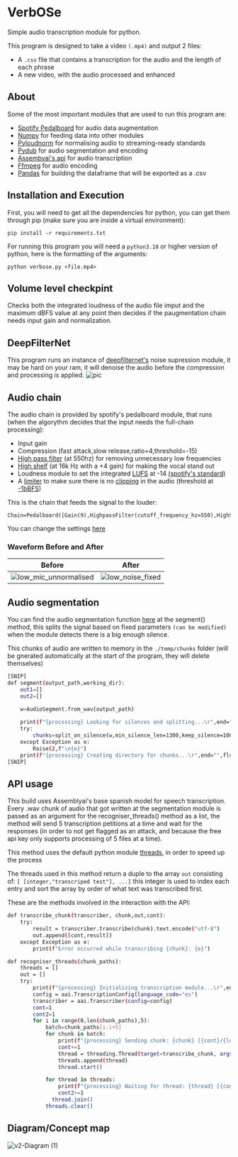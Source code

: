 # VerbOSe
Simple audio transcription module for python.

This program is designed to take a video ```(.mp4)``` and output 2 files:
+ A ```.csv``` file that contains a transcription for the audio and the length of each phrase
+ A new video, with the audio processed and enhanced
## About
Some of the most important modules that are used to run this program are:
+ [Spotify Pedalboard](https://engineering.atspotify.com/2021/09/introducing-pedalboard-spotifys-audio-effects-library-for-python/) for audio data augmentation
+ [Numpy](https://numpy.org/) for feeding data into other modules
+ [Pyloudnorm](https://github.com/csteinmetz1/pyloudnorm) for normalising audio to streaming-ready standards
+ [Pydub](https://github.com/jiaaro/pydub) for audio segmentation and encoding
+ [Assembyai's api](https://www.assemblyai.com/) for audio transcription
+ [Ffmpeg](https://kkroening.github.io/ffmpeg-python/) for audio encoding
+ [Pandas](https://pandas.pydata.org/) for building the dataframe that will be exported as a .csv
## Installation and Execution
First, you will need to get all the dependencies for python, you can get them through pip (make sure you are inside a virtual environment):
```
pip install -r requirements.txt
```
For running this program you will need a `python3.10` or higher version of python, here is the formatting of the arguments:
```
python verbose.py <file.mp4>
```
## Volume level checkpint
Checks both the integrated loudness of the audio file imput and the maximum dBFS value at any point then decides if the paugmentation chain needs input gain and normalization.
## DeepFilterNet
This program runs an instance of [deepfilternet's](https://github.com/Rikorose/DeepFilterNet) noise supression module, it may be hard on your ram, it will denoise the audio before the compression and processing is applied.
![pic](https://user-images.githubusercontent.com/16517898/225623209-a54fea75-ca00-404c-a394-c91d2d1146d2.svg)
## Audio chain
The audio chain is provided by spotify's pedalboard module, that runs (when the algorythm decides that the input needs the full-chain processing):
+ Input gain
+ Compression (fast attack,slow release,ratio=4,threshold=-15)
+ [High pass filter](https://en.wikipedia.org/wiki/High-pass_filter) (at 550hz) for removing unnecessary low frequencies 
+ [High shelf](https://www.recordingblogs.com/wiki/shelving-filter) (at 16k Hz with a +4 gain) for making the vocal stand out
+ Loudness module to set the integrated [LUFS](https://www.izotope.com/en/learn/what-are-lufs.html) at -14 [(spotify's standard)](https://support.spotify.com/es/artists/article/loudness-normalization/)
+ A [limiter](https://www.masteringbox.com/es/learn/audio-limiter) to make sure there is no [clipping](https://es.wikipedia.org/wiki/Clipping_(audio)) in the audio (threshold at [-1bBFS](https://es.wikipedia.org/wiki/DBFS))

This is the chain that feeds the signal to the louder:
```
Chain=Pedalboard([Gain(9),HighpassFilter(cutoff_frequency_hz=550),HighShelfFilter(cutoff_frequency_hz=16000,gain_db=+4),Compressor(threshold_db=-15,ratio=4,attack_ms=1,release_ms=10)])
```
You can change the settings [here](https://github.com/lvzrr/VerbOSe/blob/main/processing_chain.py)
### Waveform Before and After
Before            |  After
:-------------------------:|:-------------------------:
![low_mic_unnormalised](https://github.com/lvzrr/VerbOSe/assets/161524890/a6852ebe-9b01-4fef-b16c-02485c8fa606) | ![low_noise_fixed](https://github.com/lvzrr/VerbOSe/assets/161524890/9347efe7-1d30-4325-997e-be6e00120861)

## Audio segmentation
You can find the audio segmentation function [here](https://github.com/lvzrr/VerbOSe/blob/main/stt_methods.py) at the segment() method, this splits the signal based on fixed parameters `(can be modified)` when the module detects there is a big enough silence.

This chunks of audio are written to memory in the `./temp/chunks` folder (will be gnerated automatically at the start of the program, they will delete themselves)
```bash
[SNIP]
def segment(output_path,working_dir):
    out1=[]
    out2=[]

    w=AudioSegment.from_wav(output_path)
    
    print(f"{processing} Looking for silences and splitting...\r",end="",flush=True)
    try:
        chunks=split_on_silence(w,min_silence_len=1300,keep_silence=100,silence_thresh=-40,seek_step=1)
    except Exception as e:
        Raise(2,f"\n{e}")
    print(f"{processing} Creating directory for chunks...\r",end="",flush=True)
[SNIP]
```
## API usage
This build uses Assemblyai's base spanish model for speech transcription. Every .wav chunk of audio that got written at the segmentation module is passed as an argument for the recogniser_threads() method as a list, the method will send 5 transcription petitions at a time and wait for the responses (in order to not get flagged as an attack, and because the free api key only supports processing of 5 files at a time).

This method uses the default python module [threads](https://docs.python.org/3/library/threading.html), in order to speed up the process

The threads used in this method return a duple to the array `out` consisting of: `[ [integer,"transcriped test"], ...]` this integer is used to index each entry and sort the array by order of what text was transcribed first.

These are the methods involved in the interaction with the API:
```bash
def transcribe_chunk(transcriber, chunk,out,cont):
    try:
        result = transcriber.transcribe(chunk).text.encode("utf-8")
        out.append([cont,result])
    except Exception as e:
        print(f"Error occurred while transcribing {chunk}: {e}")

def recogniser_threads(chunk_paths):
    threads = []
    out = []
    try:
        print(f"{processing} Initializing transcription module...\r",end="",flush=True)
        config = aai.TranscriptionConfig(language_code="es")
        transcriber = aai.Transcriber(config=config)
        cont=1
        cont2=1
        for i in range(0,len(chunk_paths),5):
            batch=chunk_paths[i:i+5]
            for chunk in batch:
                print(f"{processing} Sending chunk: {chunk} [{cont}/{len(chunk_paths)}]\r",end="",flush=True)
                cont+=1
                thread = threading.Thread(target=transcribe_chunk, args=(transcriber, chunk,out,cont))
                threads.append(thread)
                thread.start()

            for thread in threads:
                print(f"{processing} Waiting for thread: {thread} [{cont2}/{len(chunk_paths)}]\r",end="",flush=True)
                cont2+=1
              thread.join()
            threads.clear()
```
## Diagram/Concept map
![v2-Diagram (1)](https://github.com/lvzrr/VerbOSe/assets/161524890/a964d873-e9ff-43fe-8a8d-354445902a53)

